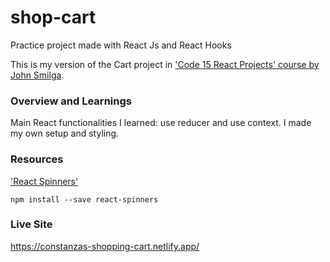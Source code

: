 # shop-cart
Practice project made with React Js and React Hooks

This is my version of the Cart project in ['Code 15 React Projects' course by John Smilga](https://youtu.be/a_7Z7C_JCyo).

### Overview and Learnings

Main React functionalities I learned: use reducer and use context. I made my own setup and styling.

### Resources

['React Spinners'](https://www.davidhu.io/react-spinners/)
```
npm install --save react-spinners
```

### Live Site
https://constanzas-shopping-cart.netlify.app/
